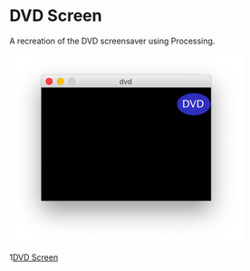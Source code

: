# DVD Screen
A recreation of the DVD screensaver using Processing.

![DVD Screen](https://raw.githubusercontent.com/emmajonas/dvd-screen/master/dvd1.png)

1[DVD Screen](https://raw.githubusercontent.com/emmajonas/dvd-screen/master/dvd2.png)
